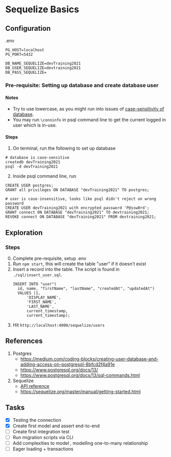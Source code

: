 # Sequelize Basics

## Configuration
.env
```
PG_HOST=localhost
PG_PORT=5432

DB_NAME_SEQUELIZE=devTraining2021
DB_USER_SEQUELIZE=devtraining2021
DB_PASS_SEQUELIZE=
```

### Pre-requisite: Setting up database and create database user

#### Notes
- Try to use lowercase, as you might run into issues of [case-sensitivity of database](https://dba.stackexchange.com/questions/31059/error-database-dbname-does-not-exist).
- You may run `\conninfo` in psql command line to get the current logged in user which is in-use. 

#### Steps
1. On terminal, run the following to set up database
```
# database is case-sensitive
createdb devTraining2021
psql -d devTraining2021
```

2. Inside psql command line, run
```
CREATE USER postgres;
GRANT all privileges ON DATABASE "devTraining2021" TO postgres;

# user is case-insensitive, looks like psql didn't reject on wrong password
CREATE USER devTraining2021 with encrypted password 'P@ssw0rd';
GRANT connect ON DATABASE "devTraining2021" TO devtraining2021; 
REVOKE connect ON DATABASE "devTraining2021" FROM devtraining2021;
```

## Exploration
### Steps
0. Complete pre-requisite, setup .env
1. Run `npm start`, this will create the table "user" if it doesn't exist
2. Insert a record into the table. The script is found in `./sql/insert_user.sql`.
    ```
    INSERT INTO "user"(
      id, name, "firstName", "lastName", "createdAt", "updatedAt")
      VALUES (1, 
          'DISPLAY_NAME',
          'FIRST_NAME', 
          'LAST_NAME',
          current_timestamp, 
          current_timestamp);
    ```
3. Hit `http://localhost:4000/sequelize/users`

## References
1. Postgres
    - https://medium.com/coding-blocks/creating-user-database-and-adding-access-on-postgresql-8bfcd2f4a91e
    - https://www.postgresql.org/docs/13/
    - https://www.postgresql.org/docs/13/sql-commands.html
2. Sequelize 
    - [API reference](https://sequelize.org/master/class/lib/sequelize.js~Sequelize.html#instance-constructor-constructor)
    - https://sequelize.org/master/manual/getting-started.html

## Tasks
- [X] Testing the connection
- [X] Create first model and assert end-to-end
- [ ] Create first integration test
- [ ] Run migration scripts via CLI
- [ ] Add complexities to model , modelling one-to-many relationship
- [ ] Eager loading + transactions